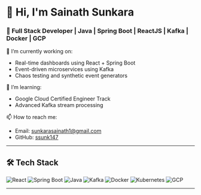 # 👋 Hi, I'm Sainath Sunkara

### 🚀 Full Stack Developer | Java | Spring Boot | ReactJS | Kafka | Docker | GCP

🔭 I’m currently working on:
- Real-time dashboards using React + Spring Boot
- Event-driven microservices using Kafka
- Chaos testing and synthetic event generators

🌱 I’m learning:
- Google Cloud Certified Engineer Track
- Advanced Kafka stream processing

📫 How to reach me:
- Email: sunkarasainath1@gmail.com
- GitHub: [ssunk147](https://github.com/ssunk147)

---

## 🛠️ Tech Stack
![React](https://img.shields.io/badge/React-%2320232a?style=flat&logo=react)
![Spring Boot](https://img.shields.io/badge/SpringBoot-6DB33F?style=flat&logo=springboot)
![Java](https://img.shields.io/badge/Java-ED8B00?style=flat&logo=java)
![Kafka](https://img.shields.io/badge/Kafka-231F20?style=flat&logo=apachekafka)
![Docker](https://img.shields.io/badge/Docker-2496ED?style=flat&logo=docker)
![Kubernetes](https://img.shields.io/badge/Kubernetes-326CE5?style=flat&logo=kubernetes)
![GCP](https://img.shields.io/badge/GCP-4285F4?style=flat&logo=googlecloud)

---

